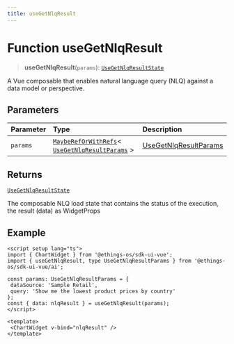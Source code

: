 ```yaml
---
title: useGetNlqResult
---
```


# Function useGetNlqResult <Badge type="beta" text="Beta" />

> **useGetNlqResult**(`params`): [`UseGetNlqResultState`](../interfaces/interface.UseGetNlqResultState.md)

A Vue composable that enables natural language query (NLQ) against a data model or perspective.

## Parameters

| Parameter | Type | Description |
| :------ | :------ | :------ |
| `params` | [`MaybeRefOrWithRefs`](../type-aliases/type-alias.MaybeRefOrWithRefs.md)\< [`UseGetNlqResultParams`](../interfaces/interface.UseGetNlqResultParams.md) \> | [UseGetNlqResultParams](../interfaces/interface.UseGetNlqResultParams.md) |

## Returns

[`UseGetNlqResultState`](../interfaces/interface.UseGetNlqResultState.md)

The composable NLQ load state that contains the status of the execution, the result (data) as WidgetProps

## Example

```vue
<script setup lang="ts">
import { ChartWidget } from '@ethings-os/sdk-ui-vue';
import { useGetNlqResult, type UseGetNlqResultParams } from '@ethings-os/sdk-ui-vue/ai';

const params: UseGetNlqResultParams = {
 dataSource: 'Sample Retail',
 query: 'Show me the lowest product prices by country'
};
const { data: nlqResult } = useGetNlqResult(params);
</script>

<template>
 <ChartWidget v-bind="nlqResult" />
</template>
```
